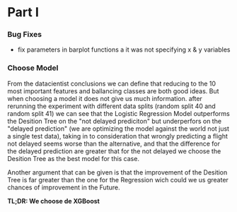 # Part I
### Bug Fixes
- fix parameters in barplot functions a it was not specifying x & y variables

### Choose Model
From the datacientist conclusions we can define that reducing to the 10 most important features and ballancing classes are both good ideas. But when choosing a model it does not give us much information.
after rerunning the experiment with different data splits (random split 40 and random split 41) we can see that the Logistic Regression Model outperforms the Desition Tree on the "not delayed prediciton" but underperfors on the "delayed prediction" (we are optimizing the model against the world not just a single test data), taking in to consideration that wrongly predicting a flight not delayed seems worse than the alternative, and that the difference for the delayed prediction are greater that for the not delayed we choose the Desition Tree as the best model for this case.

Another argument that can be given is that the improvement of the Desition Tree is far greater than the one for the Regression wich could we us greater chances of improvement in the Future.

**TL;DR: We choose de XGBoost**